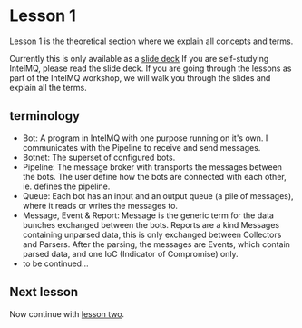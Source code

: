 # Lesson 1

Lesson 1 is the theoretical section where we explain all concepts and terms.

Currently this is only available as a [slide deck](presentation.pdf)
If you are self-studying IntelMQ, please read the slide deck. If you are going through the lessons 
as part of the IntelMQ workshop, we will walk you through the slides and explain all the terms.

## terminology

- Bot: A program in IntelMQ with one purpose running on it's own. I communicates with the Pipeline to receive and send messages.
- Botnet: The superset of configured bots.
- Pipeline: The message broker with transports the messages between the bots. The user define how the bots are connected with each other, ie. defines the pipeline.
- Queue: Each bot has an input and an output queue (a pile of messages), where it reads or writes the messages to.
- Message, Event & Report: Message is the generic term for the data bunches exchanged between the bots. Reports are a kind Messages containing unparsed data, this is only exchanged between Collectors and Parsers. After the parsing, the messages are Events, which contain parsed data, and one IoC (Indicator of Compromise) only.
- to be continued...

## Next lesson

Now continue with [lesson two](lesson-2.md).
